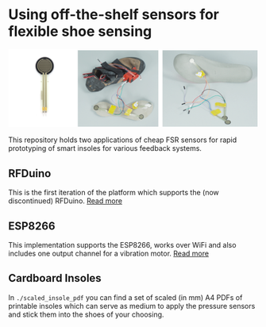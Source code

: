# Using off-the-shelf sensors for flexible shoe sensing

![image](./images/insole.png)

This repository holds two applications of cheap FSR sensors for rapid prototyping of smart insoles for various feedback systems.

## RFDuino
This is the first iteration of the platform which supports the (now discontinued) RFDuino. 
[Read more](./RFDuino/)

## ESP8266
This implementation supports the ESP8266, works over WiFi and also includes one output channel for a vibration motor.
[Read more](./ESP8266//)



## Cardboard Insoles
In `./scaled_insole_pdf` you can find a set of scaled (in mm) A4 PDFs of printable insoles which can serve as medium to apply the pressure sensors and stick them into the shoes of your choosing. 